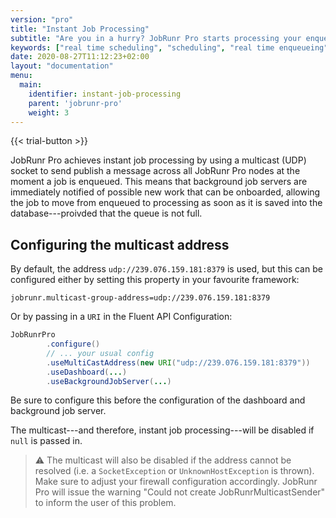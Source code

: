 ```yaml
---
version: "pro"
title: "Instant Job Processing"
subtitle: "Are you in a hurry? JobRunr Pro starts processing your enqueued jobs instantly!"
keywords: ["real time scheduling", "scheduling", "real time enqueueing", "enqueueing", "strict timing requirements", "fetch jobs", "fetch all jobs"]
date: 2020-08-27T11:12:23+02:00
layout: "documentation"
menu: 
  main: 
    identifier: instant-job-processing
    parent: 'jobrunr-pro'
    weight: 3
---
```

{{< trial-button >}}

JobRunr Pro achieves instant job processing by using a multicast (UDP) socket to send publish a message across all JobRunr Pro nodes at the moment a job is enqueued. This means that background job servers are immediately notified of possible new work that can be onboarded, allowing the job to move from enqueued to processing as soon as it is saved into the database---proivded that the queue is not full. 

## Configuring the multicast address

By default, the address `udp://239.076.159.181:8379` is used, but this can be configured either by setting this property in your favourite framework:

```
jobrunr.multicast-group-address=udp://239.076.159.181:8379
```

Or by passing in a `URI` in the Fluent API Configuration:

```java
JobRunrPro
        .configure()
        // ... your usual config
        .useMultiCastAddress(new URI("udp://239.076.159.181:8379"))
        .useDashboard(...)
        .useBackgroundJobServer(...)
```

Be sure to configure this before the configuration of the dashboard and background job server. 

The multicast---and therefore, instant job processing---will be disabled if `null` is passed in. 

> ⚠️ The multicast will also be disabled if the address cannot be resolved (i.e. a `SocketException` or `UnknownHostException` is thrown). Make sure to adjust your firewall configuration accordingly. JobRunr Pro will issue the warning "Could not create JobRunrMulticastSender" to inform the user of this problem.
